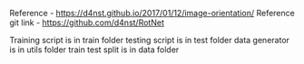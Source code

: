 Reference - https://d4nst.github.io/2017/01/12/image-orientation/
Reference git link - https://github.com/d4nst/RotNet

Training script is in train folder
testing script is in test folder
data generator is in utils folder
train test split is in data folder

